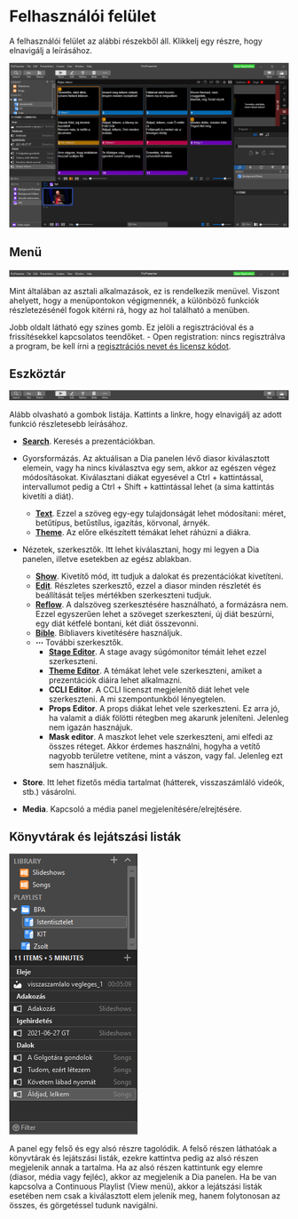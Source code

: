 # Felhasználói felület

A felhasználói felület az alábbi részekből áll. Klikkelj egy részre, hogy elnavigálj a leírásához.

<div class="ui-overlay">
    <img src="images/pp-ui.png">
    <a href="#/PP_UI?id=menü" class="ui ui-menu"></a>
    <a href="#/PP_UI?id=eszköztár" class="ui ui-toolbar"></a>
    <a href="#/PP_UI?id=könyvtárak-és-lejátszási-listák" class="ui ui-library"></a>
    <a href="#/PP_UI" class="ui ui-show"></a>
    <a href="#/PP_UI" class="ui ui-media"></a>
    <a href="#/PP_UI" class="ui ui-output"></a>
    <a href="#/PP_UI" class="ui ui-show-control"></a>
</div>

## Menü

![pp-ui-menu](images/pp-ui-menu.png "menü")

Mint általában az asztali alkalmazások, ez is rendelkezik menüvel. Viszont ahelyett, hogy a menüpontokon végigmennék, a különböző funkciók részletezésénél fogok kitérni rá, hogy az hol található a menüben.

Jobb oldalt látható egy színes gomb. Ez jelöli a regisztrációval és a frissítésekkel kapcsolatos teendőket. - Open registration: nincs regisztrálva a program, be kell írni a [regisztrációs nevet és licensz kódot](Fiókok?id=propresenter).

## Eszköztár

![pp-ui-toolbar](images/pp-ui-toolbar.png "eszköztár")

Alább olvasható a gombok listája. Kattints a linkre, hogy elnavigálj az adott funkció részletesebb leírásához.

- [**Search**](#TODO). Keresés a prezentációkban.

- Gyorsformázás. Az aktuálisan a Dia panelen lévő diasor kiválasztott elemein, vagy ha nincs kiválasztva egy sem, akkor az egészen végez módosításokat. Kiválasztani diákat egyesével a Ctrl + kattintással, intervallumot pedig a Ctrl + Shift + kattintással lehet (a sima kattintás kivetíti a diát).
  - [**Text**](#TODO). Ezzel a szöveg egy-egy tulajdonságát lehet módosítani: méret, betűtípus, betűstílus, igazítás, körvonal, árnyék.
  - [**Theme**](#TODO). Az előre elkészített témákat lehet ráhúzni a diákra.
- Nézetek, szerkesztők. Itt lehet kiválasztani, hogy mi legyen a Dia panelen, illetve esetekben az egész ablakban.
  - [**Show**](#TODO). Kivetítő mód, itt tudjuk a dalokat és prezentációkat kivetíteni.
  - [**Edit**](#TODO). Részletes szerkesztő, ezzel a diasor minden részletét és beállítását teljes mértékben szerkeszteni tudjuk.
  - [**Reflow**](#TODO). A dalszöveg szerkesztésére használható, a formázásra nem. Ezzel egyszerűen lehet a szöveget szerkeszteni, új diát beszúrni, egy diát kétfelé bontani, két diát összevonni.
  - [**Bible**](#TODO). Bibliavers kivetítésére használjuk.
  - **⋯** További szerkesztők.
    - [**Stage Editor**](#TODO). A stage avagy súgómonitor témáit lehet ezzel szerkeszteni.
    - [**Theme Editor**](#TODO). A témákat lehet vele szerkeszteni, amiket a prezentációk diáira lehet alkalmazni.
    - **CCLI Editor**. A CCLI licenszt megjelenítő diát lehet vele szerkeszteni. A mi szempontunkból lényegtelen.
    - **Props Editor**. A props diákat lehet vele szerkeszteni. Ez arra jó, ha valamit a diák fölötti rétegben meg akarunk jeleníteni. Jelenleg nem igazán hasznájuk.
    - **Mask editor**. A maszkot lehet vele szerkeszteni, ami elfedi az összes réteget. Akkor érdemes használni, hogyha a vetítő nagyobb területre vetítene, mint a vászon, vagy fal. Jelenleg ezt sem használjuk.
- **Store**. Itt lehet fizetős média tartalmat (hátterek, visszaszámláló videók, stb.) vásárolni.
- **Media**. Kapcsoló a média panel megjelenítésére/elrejtésére.

## Könyvtárak és lejátszási listák

![pp-ui-library](images/pp-ui-library.png "Könyvtárak és listák")

A panel egy felső és egy alsó részre tagolódik. A felső részen láthatóak a könyvtárak és lejátszási listák, ezekre kattintva pedig az alsó részen megjelenik annak a tartalma. Ha az alsó részen kattintunk egy elemre (diasor, média vagy fejléc), akkor az megjelenik a Dia panelen. Ha be van kapcsolva a Continuous Playlist (View menü), akkor a lejátszási listák esetében nem csak a kiválasztott elem jelenik meg, hanem folytonosan az összes, és görgetéssel tudunk navigálni.
